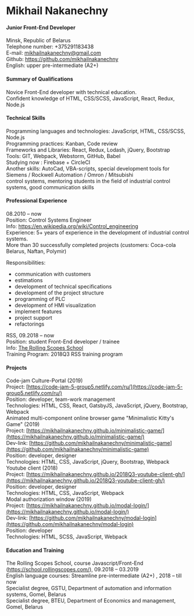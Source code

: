 # Mikhail Nakanechny 
#### Junior Front-End Developer  
Minsk, Republic of Belarus  
Telephone number: +375291183438  
E-mail: mikhailnakanechny@gmail.com     	
Github: https://github.com/mikhailnakanechny  
English: upper pre-intermediate (A2+)  

#### Summary of Qualifications 	
Novice Front-End developer with technical education.  
Confident knowledge of HTML, CSS/SCSS, JavaScript, React, Redux, Node.js

#### Technical Skills
Programming languages and technologies: JavaScript, HTML, CSS/SCSS, Node.js  
Programming practices: Kanban, Code review  
Frameworks and Libraries: React, Redux, Lodash, jQuery, Bootstrap  
Tools: GIT, Webpack, Webstorm, GitHub, Babel  
Studying now : Firebase + CircleCI  
Another skills: AutoCad, VBA-scripts, special development tools for Siemens / Rockwell Automation / Omron / Mitsubishi  
control systems, mentoring students in the field of industrial control systems, good communication skills

#### Professional Experience  
08.2010 – now   
Position: Control Systems Engineer  
Info: https://en.wikipedia.org/wiki/Control_engineering  
Experience: 5+ years of experience in the development of industrial control systems.     
More than 30 successfully completed projects (customers: Coca-cola Belarus, Naftan, Polymir)  

Responsibilities: 
* communication with customers  
* estimations  
* development of technical specifications  
* development of the project structure  
* programming of PLC  
* development of HMI visualization  
* implement features  
* project support  
* refactorings  

RSS, 09.2018 – now  
Position: student Front-End developer / trainee  
Info: [The Rolling Scopes School](https://school.rollingscopes.com/)   
Training Program: 2018Q3 RSS training program  

#### Projects  
Code-jam Culture-Portal (2019)  
Project: [https://code-jam-5-group5.netlify.com/ru/](https://code-jam-5-group5.netlify.com/ru/)  
Position: developer, team-work management  
Technologies: HTML, CSS, React, GatsbyJS, JavaScript, jQuery, Bootstrap, Webpack  
Animated multi-component online browser game "Minimalistic Kitty's Game" (2019)  
Project: [https://mikhailnakanechny.github.io/minimalistic-game/](https://mikhailnakanechny.github.io/minimalistic-game/)  
Dev-link: [https://github.com/mikhailnakanechny/minimalistic-game](https://github.com/mikhailnakanechny/minimalistic-game)  
Position: developer, designer  
Technologies: HTML, CSS, JavaScript, jQuery, Bootstrap, Webpack  
Youtube client (2018)   
Project: [https://mikhailnakanechny.github.io/2018Q3-youtube-client-gh/](https://mikhailnakanechny.github.io/2018Q3-youtube-client-gh/)  
Position: developer, designer  
Technologies: HTML, CSS, JavaScript, Webpack  
Modal authorization window  (2019)  
Project: [https://mikhailnakanechny.github.io/modal-login/](https://mikhailnakanechny.github.io/modal-login/)  
Dev-link: [https://github.com/mikhailnakanechny/modal-login](https://github.com/mikhailnakanechny/modal-login)   
Position: developer  
Technologies: HTML, SCSS, JavaScript, Webpack  


#### Education and Training  
The Rolling Scopes School, course Javascript/Front-End (https://school.rollingscopes.com/), 09.2018 – 03.2019   
English language courses: Streamline pre-intermediate (A2+) , 2018 – till now  
Specialist degree, GSTU, Department of automation and information systems,  Gomel, Belarus                                                            
Specialist degree, BTEU, Department of Economics and management, Gomel, Belarus  

